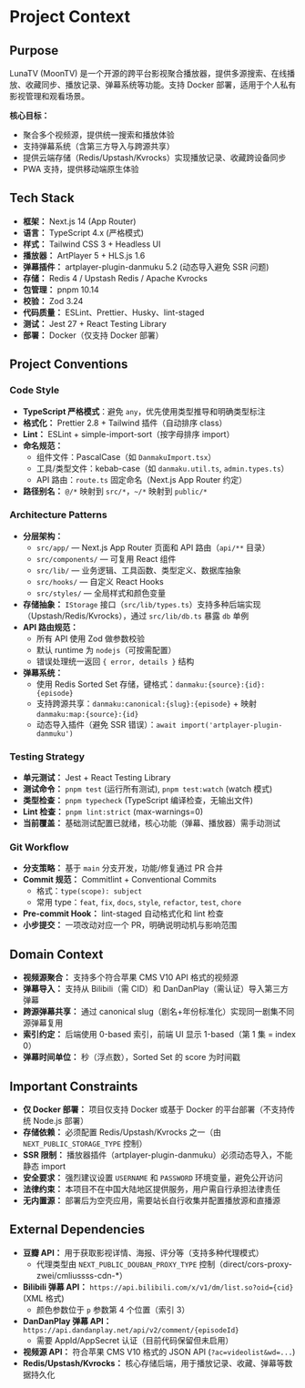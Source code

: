 # Project Context

## Purpose

LunaTV (MoonTV) 是一个开源的跨平台影视聚合播放器，提供多源搜索、在线播放、收藏同步、播放记录、弹幕系统等功能。支持 Docker 部署，适用于个人私有影视管理和观看场景。

**核心目标：**

- 聚合多个视频源，提供统一搜索和播放体验
- 支持弹幕系统（含第三方导入与跨源共享）
- 提供云端存储（Redis/Upstash/Kvrocks）实现播放记录、收藏跨设备同步
- PWA 支持，提供移动端原生体验

## Tech Stack

- **框架：** Next.js 14 (App Router)
- **语言：** TypeScript 4.x (严格模式)
- **样式：** Tailwind CSS 3 + Headless UI
- **播放器：** ArtPlayer 5 + HLS.js 1.6
- **弹幕插件：** artplayer-plugin-danmuku 5.2 (动态导入避免 SSR 问题)
- **存储：** Redis 4 / Upstash Redis / Apache Kvrocks
- **包管理：** pnpm 10.14
- **校验：** Zod 3.24
- **代码质量：** ESLint、Prettier、Husky、lint-staged
- **测试：** Jest 27 + React Testing Library
- **部署：** Docker（仅支持 Docker 部署）

## Project Conventions

### Code Style

- **TypeScript 严格模式**：避免 `any`，优先使用类型推导和明确类型标注
- **格式化：** Prettier 2.8 + Tailwind 插件（自动排序 class）
- **Lint：** ESLint + simple-import-sort（按字母排序 import）
- **命名规范：**
  - 组件文件：PascalCase（如 `DanmakuImport.tsx`）
  - 工具/类型文件：kebab-case（如 `danmaku.util.ts`, `admin.types.ts`）
  - API 路由：`route.ts` 固定命名（Next.js App Router 约定）
- **路径别名：** `@/*` 映射到 `src/*`，`~/*` 映射到 `public/*`

### Architecture Patterns

- **分层架构：**
  - `src/app/` — Next.js App Router 页面和 API 路由（`api/**` 目录）
  - `src/components/` — 可复用 React 组件
  - `src/lib/` — 业务逻辑、工具函数、类型定义、数据库抽象
  - `src/hooks/` — 自定义 React Hooks
  - `src/styles/` — 全局样式和颜色变量
- **存储抽象：** `IStorage` 接口（`src/lib/types.ts`）支持多种后端实现（Upstash/Redis/Kvrocks），通过 `src/lib/db.ts` 暴露 `db` 单例
- **API 路由规范：**
  - 所有 API 使用 Zod 做参数校验
  - 默认 runtime 为 `nodejs`（可按需配置）
  - 错误处理统一返回 `{ error, details }` 结构
- **弹幕系统：**
  - 使用 Redis Sorted Set 存储，键格式：`danmaku:{source}:{id}:{episode}`
  - 支持跨源共享：`danmaku:canonical:{slug}:{episode}` + 映射 `danmaku:map:{source}:{id}`
  - 动态导入插件（避免 SSR 错误）：`await import('artplayer-plugin-danmuku')`

### Testing Strategy

- **单元测试：** Jest + React Testing Library
- **测试命令：** `pnpm test` (运行所有测试), `pnpm test:watch` (watch 模式)
- **类型检查：** `pnpm typecheck` (TypeScript 编译检查，无输出文件)
- **Lint 检查：** `pnpm lint:strict` (max-warnings=0)
- **当前覆盖：** 基础测试配置已就绪，核心功能（弹幕、播放器）需手动测试

### Git Workflow

- **分支策略：** 基于 `main` 分支开发，功能/修复通过 PR 合并
- **Commit 规范：** Commitlint + Conventional Commits
  - 格式：`type(scope): subject`
  - 常用 type：`feat`, `fix`, `docs`, `style`, `refactor`, `test`, `chore`
- **Pre-commit Hook：** lint-staged 自动格式化和 lint 检查
- **小步提交：** 一项改动对应一个 PR，明确说明动机与影响范围

## Domain Context

- **视频源聚合：** 支持多个符合苹果 CMS V10 API 格式的视频源
- **弹幕导入：** 支持从 Bilibili（需 CID）和 DanDanPlay（需认证）导入第三方弹幕
- **跨源弹幕共享：** 通过 canonical slug（剧名+年份标准化）实现同一剧集不同源弹幕复用
- **索引约定：** 后端使用 0-based 索引，前端 UI 显示 1-based（第 1 集 = index 0）
- **弹幕时间单位：** 秒（浮点数），Sorted Set 的 score 为时间戳

## Important Constraints

- **仅 Docker 部署：** 项目仅支持 Docker 或基于 Docker 的平台部署（不支持传统 Node.js 部署）
- **存储依赖：** 必须配置 Redis/Upstash/Kvrocks 之一（由 `NEXT_PUBLIC_STORAGE_TYPE` 控制）
- **SSR 限制：** 播放器插件（artplayer-plugin-danmuku）必须动态导入，不能静态 import
- **安全要求：** 强烈建议设置 `USERNAME` 和 `PASSWORD` 环境变量，避免公开访问
- **法律约束：** 本项目不在中国大陆地区提供服务，用户需自行承担法律责任
- **无内置源：** 部署后为空壳应用，需要站长自行收集并配置播放源和直播源

## External Dependencies

- **豆瓣 API：** 用于获取影视详情、海报、评分等（支持多种代理模式）
  - 代理类型由 `NEXT_PUBLIC_DOUBAN_PROXY_TYPE` 控制（direct/cors-proxy-zwei/cmliussss-cdn-\*）
- **Bilibili 弹幕 API：** `https://api.bilibili.com/x/v1/dm/list.so?oid={cid}` (XML 格式)
  - 颜色参数位于 `p` 参数第 4 个位置（索引 3）
- **DanDanPlay 弹幕 API：** `https://api.dandanplay.net/api/v2/comment/{episodeId}`
  - 需要 AppId/AppSecret 认证（目前代码保留但未启用）
- **视频源 API：** 符合苹果 CMS V10 格式的 JSON API (`?ac=videolist&wd=...`)
- **Redis/Upstash/Kvrocks：** 核心存储后端，用于播放记录、收藏、弹幕等数据持久化
